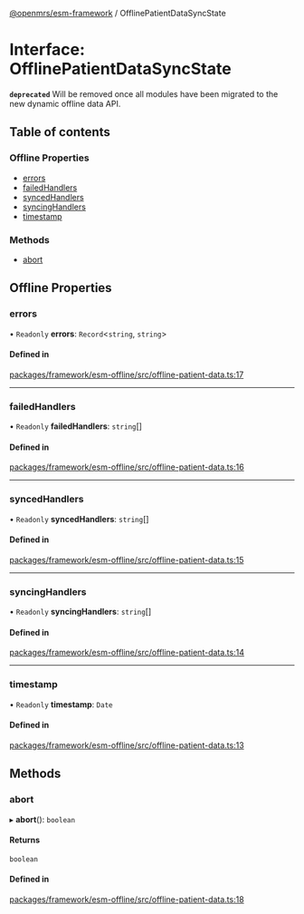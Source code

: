 [@openmrs/esm-framework](../API.md) / OfflinePatientDataSyncState

# Interface: OfflinePatientDataSyncState

**`deprecated`** Will be removed once all modules have been migrated to the new dynamic offline data API.

## Table of contents

### Offline Properties

- [errors](OfflinePatientDataSyncState.md#errors)
- [failedHandlers](OfflinePatientDataSyncState.md#failedhandlers)
- [syncedHandlers](OfflinePatientDataSyncState.md#syncedhandlers)
- [syncingHandlers](OfflinePatientDataSyncState.md#syncinghandlers)
- [timestamp](OfflinePatientDataSyncState.md#timestamp)

### Methods

- [abort](OfflinePatientDataSyncState.md#abort)

## Offline Properties

### errors

• `Readonly` **errors**: `Record`<`string`, `string`\>

#### Defined in

[packages/framework/esm-offline/src/offline-patient-data.ts:17](https://github.com/openmrs/openmrs-esm-core/blob/main/packages/framework/esm-offline/src/offline-patient-data.ts#L17)

___

### failedHandlers

• `Readonly` **failedHandlers**: `string`[]

#### Defined in

[packages/framework/esm-offline/src/offline-patient-data.ts:16](https://github.com/openmrs/openmrs-esm-core/blob/main/packages/framework/esm-offline/src/offline-patient-data.ts#L16)

___

### syncedHandlers

• `Readonly` **syncedHandlers**: `string`[]

#### Defined in

[packages/framework/esm-offline/src/offline-patient-data.ts:15](https://github.com/openmrs/openmrs-esm-core/blob/main/packages/framework/esm-offline/src/offline-patient-data.ts#L15)

___

### syncingHandlers

• `Readonly` **syncingHandlers**: `string`[]

#### Defined in

[packages/framework/esm-offline/src/offline-patient-data.ts:14](https://github.com/openmrs/openmrs-esm-core/blob/main/packages/framework/esm-offline/src/offline-patient-data.ts#L14)

___

### timestamp

• `Readonly` **timestamp**: `Date`

#### Defined in

[packages/framework/esm-offline/src/offline-patient-data.ts:13](https://github.com/openmrs/openmrs-esm-core/blob/main/packages/framework/esm-offline/src/offline-patient-data.ts#L13)

## Methods

### abort

▸ **abort**(): `boolean`

#### Returns

`boolean`

#### Defined in

[packages/framework/esm-offline/src/offline-patient-data.ts:18](https://github.com/openmrs/openmrs-esm-core/blob/main/packages/framework/esm-offline/src/offline-patient-data.ts#L18)
